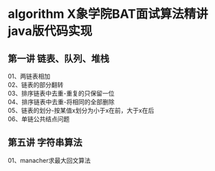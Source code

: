 # algorithm X象学院BAT面试算法精讲 java版代码实现
## 第一讲 链表、队列、堆栈
01、两链表相加  
02、链表的部分翻转  
03、排序链表中去重-重复的只保留一位  
04、排序链表中去重-将相同的全部删除  
05、链表的划分-按某值x划分为小于x在前，大于x在后  
06、单链公共结点问题

## 第五讲 字符串算法
01、manacher求最大回文算法  
